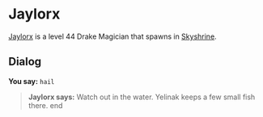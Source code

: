 # Jaylorx



[Jaylorx](/npc/114497) is a level 44 Drake Magician that spawns in [Skyshrine](/zone/114).



## Dialog

**You say:** `hail`



>**Jaylorx says:** Watch out in the water. Yelinak keeps a few small fish there.
end
